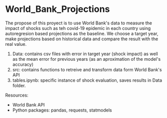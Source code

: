 # World_Bank_Projections

The propose of this proyect is to use World Bank's data to measure the impact of shocks such as teh covid-19 epidemic in each country using autoregresion based projections as the baseline. We choose a target year, make projections based on historical data and compare the result with the real value.

1. Data: contains csv files with error in target year (shock impact) as well as the mean error for  previous years (as an aproximation of the model's accuracy)
2. src: contains functions to retreive and transform data form World Bank's API
3. tables.ipynb: specific instance of shock evaluation, saves results in Data folder.

Resources:

- World Bank API
- Python packages: pandas, requests, statmodels